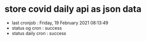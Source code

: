 # store covid daily api as json data

- last cronjob : Friday, 19 February 2021 08:13:49
- status og cron : success
- status daily cron : success
      
      